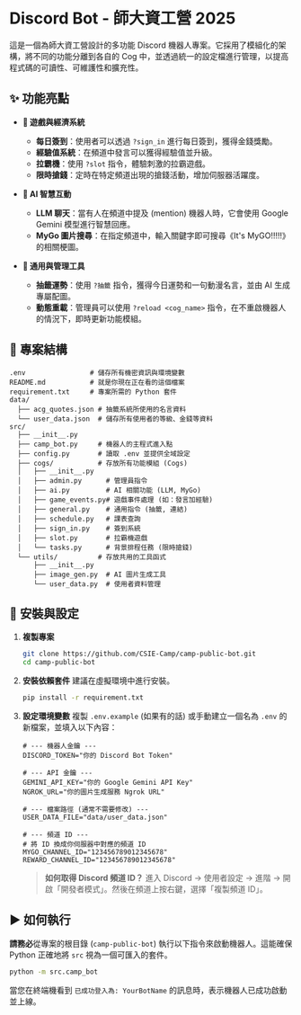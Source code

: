 # Discord Bot - 師大資工營 2025

這是一個為師大資工營設計的多功能 Discord 機器人專案。它採用了模組化的架構，將不同的功能分離到各自的 Cog 中，並透過統一的設定檔進行管理，以提高程式碼的可讀性、可維護性和擴充性。

## ✨ 功能亮點

-   **🎲 遊戲與經濟系統**

    -   **每日簽到**：使用者可以透過 `?sign_in` 進行每日簽到，獲得金錢獎勵。
    -   **經驗值系統**：在頻道中發言可以獲得經驗值並升級。
    -   **拉霸機**：使用 `?slot` 指令，體驗刺激的拉霸遊戲。
    -   **限時搶錢**：定時在特定頻道出現的搶錢活動，增加伺服器活躍度。

-   **🤖 AI 智慧互動**

    -   **LLM 聊天**：當有人在頻道中提及 (mention) 機器人時，它會使用 Google Gemini 模型進行智慧回應。
    -   **MyGo 圖片搜尋**：在指定頻道中，輸入關鍵字即可搜尋《It's MyGO!!!!!》的相關梗圖。

-   **🔧 通用與管理工具**
    -   **抽籤運勢**：使用 `?抽籤` 指令，獲得今日運勢和一句動漫名言，並由 AI 生成專屬配圖。
    -   **動態重載**：管理員可以使用 `?reload <cog_name>` 指令，在不重啟機器人的情況下，即時更新功能模組。

## 📂 專案結構

```
.env                # 儲存所有機密資訊與環境變數
README.md           # 就是你現在正在看的這個檔案
requirement.txt     # 專案所需的 Python 套件
data/
  ├── acg_quotes.json # 抽籤系統所使用的名言資料
  └── user_data.json  # 儲存所有使用者的等級、金錢等資料
src/
  ├── __init__.py
  ├── camp_bot.py     # 機器人的主程式進入點
  ├── config.py       # 讀取 .env 並提供全域設定
  ├── cogs/           # 存放所有功能模組 (Cogs)
  │   ├── __init__.py
  │   ├── admin.py      # 管理員指令
  │   ├── ai.py         # AI 相關功能 (LLM, MyGo)
  │   ├── game_events.py# 遊戲事件處理 (如：發言加經驗)
  │   ├── general.py    # 通用指令 (抽籤, 連結)
  │   ├── schedule.py   # 課表查詢
  │   ├── sign_in.py    # 簽到系統
  │   ├── slot.py       # 拉霸機遊戲
  │   └── tasks.py      # 背景排程任務 (限時搶錢)
  └── utils/          # 存放共用的工具函式
      ├── __init__.py
      ├── image_gen.py  # AI 圖片生成工具
      └── user_data.py  # 使用者資料管理
```

## 🚀 安裝與設定

1.  **複製專案**

    ```bash
    git clone https://github.com/CSIE-Camp/camp-public-bot.git
    cd camp-public-bot
    ```

2.  **安裝依賴套件**
    建議在虛擬環境中進行安裝。

    ```bash
    pip install -r requirement.txt
    ```

3.  **設定環境變數**
    複製 `.env.example` (如果有的話) 或手動建立一個名為 `.env` 的新檔案，並填入以下內容：

    ```properties
    # --- 機器人金鑰 ---
    DISCORD_TOKEN="你的 Discord Bot Token"

    # --- API 金鑰 ---
    GEMINI_API_KEY="你的 Google Gemini API Key"
    NGROK_URL="你的圖片生成服務 Ngrok URL"

    # --- 檔案路徑 (通常不需要修改) ---
    USER_DATA_FILE="data/user_data.json"

    # --- 頻道 ID ---
    # 將 ID 換成你伺服器中對應的頻道 ID
    MYGO_CHANNEL_ID="123456789012345678"
    REWARD_CHANNEL_ID="123456789012345678"
    ```

    > **如何取得 Discord 頻道 ID？**
    > 進入 Discord -> 使用者設定 -> 進階 -> 開啟「開發者模式」。然後在頻道上按右鍵，選擇「複製頻道 ID」。

## ▶️ 如何執行

**請務必**從專案的根目錄 (`camp-public-bot`) 執行以下指令來啟動機器人。這能確保 Python 正確地將 `src` 視為一個可匯入的套件。

```bash
python -m src.camp_bot
```

當您在終端機看到 `已成功登入為: YourBotName` 的訊息時，表示機器人已成功啟動並上線。
